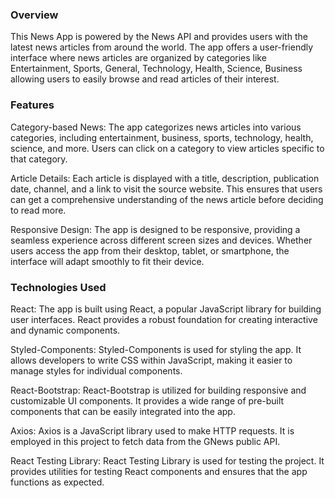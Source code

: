 ### Overview
This News App is powered by the News API and provides users with the latest news articles from around the world. The app offers a user-friendly interface where news articles are organized by categories like Entertainment, Sports, General, Technology, Health, Science, Business allowing users to easily browse and read articles of their interest.


### Features
  Category-based News: The app categorizes news articles into various categories, including entertainment, business, sports, technology, health, science, and more. Users can click on a category to view articles specific to that category.

  Article Details: Each article is displayed with a title, description, publication date, channel, and a link to visit the source website. This ensures that users can get a comprehensive understanding of the news article before deciding to read more.

  Responsive Design: The app is designed to be responsive, providing a seamless experience across different screen sizes and devices. Whether users access the app from their desktop, tablet, or smartphone, the interface will adapt smoothly to fit their device.

### Technologies Used
React: The app is built using React, a popular JavaScript library for building user interfaces. React provides a robust foundation for creating interactive and dynamic components.

Styled-Components: Styled-Components is used for styling the app. It allows developers to write CSS within JavaScript, making it easier to manage styles for individual components.

React-Bootstrap: React-Bootstrap is utilized for building responsive and customizable UI components. It provides a wide range of pre-built components that can be easily integrated into the app.

Axios: Axios is a JavaScript library used to make HTTP requests. It is employed in this project to fetch data from the GNews public API.

React Testing Library: React Testing Library is used for testing the project. It provides utilities for testing React components and ensures that the app functions as expected.

